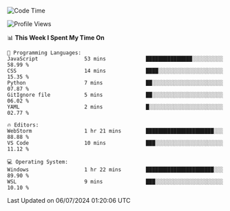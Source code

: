 <!--START_SECTION:waka-->
![Code Time](http://img.shields.io/badge/Code%20Time-664%20hrs%2031%20mins-blue)

![Profile Views](http://img.shields.io/badge/Profile%20Views-3-blue)

📊 **This Week I Spent My Time On** 

```text
💬 Programming Languages: 
JavaScript               53 mins             ███████████████░░░░░░░░░░   58.99 % 
CSS                      14 mins             ████░░░░░░░░░░░░░░░░░░░░░   15.35 % 
Python                   7 mins              ██░░░░░░░░░░░░░░░░░░░░░░░   07.87 % 
GitIgnore file           5 mins              ██░░░░░░░░░░░░░░░░░░░░░░░   06.02 % 
YAML                     2 mins              █░░░░░░░░░░░░░░░░░░░░░░░░   02.77 % 

🔥 Editors: 
WebStorm                 1 hr 21 mins        ██████████████████████░░░   88.88 % 
VS Code                  10 mins             ███░░░░░░░░░░░░░░░░░░░░░░   11.12 % 

💻 Operating System: 
Windows                  1 hr 22 mins        ██████████████████████░░░   89.90 % 
WSL                      9 mins              ███░░░░░░░░░░░░░░░░░░░░░░   10.10 % 
```


 Last Updated on 06/07/2024 01:20:06 UTC
<!--END_SECTION:waka-->
